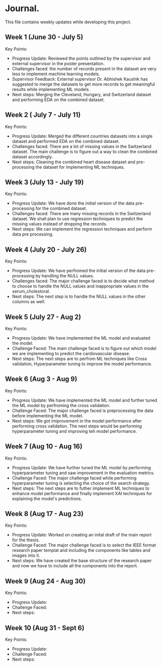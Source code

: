 # Journal.

This file contains weekly updates while developing this project.

## Week 1 (June 30 - July 5)

Key Points:

- Progress Update: Reviewed the points outlined by the supervisor and external supervisor in the poster presentation.
- Challenges faced: the number of records present in the dataset are very less to implement machine learning models.
- Supervisor Feedback: External supervisor Dr. Abhishek Kaushik has suggested to merge the datasets to get more records to get meaningful results while implementing ML models.
- Next steps: Merging the Cleveland, Hungary, and Switzerland dataset and performing EDA on the combined dataset.


## Week 2 ( July 7 - July 11)

Key Points:

- Progress Update: Merged the different countries datasets into a single dataset and performed EDA on the combined dataset.
- Challenges faced: There are a lot of missing values in the Switzerland dataset. The main challenge is to figure out a way to clean the combined dataset accordingly.
- Next steps: Cleaning the combined heart disease dataset and pre-processing the dataset for implementing ML techniques.


## Week 3 (July 13 - July 19)

Key Points:

- Progress Update: We have done the initial version of the data pre-processing for the combined dataset.
- Challenges faced: There are many missing records in the Switzerland dataset. We shall plan to use regression techniques to predict the missing values instead of dropping the records. 
- Next steps: We can implement the regression techniques and perform data pre processing.


## Week 4 (July 20 - July 26)

Key Points:

- Progress Update: We have perfromed the initial version of the data pre-processing by handling the NULL values.
- Challenges faced: The major challenge faced is to decide what method to choose to handle the NULL values and inappropriate values in the serum_cholestoral.
- Next steps: The next step is to handle the NULL values in the other columns as well.


## Week 5 (July 27 - Aug 2)

Key Points:

- Progress Update: We have implemented the ML model and evaluated the model.
- Challenge Faced: The  main challenge faced is to figure out which model we are implementing to predict the cardiovascular disease.
- Next steps: The next steps are to perfrom ML techniques like Cross validation, Hyperparameter tuning to improve the model performance.


## Week 6 (Aug 3 - Aug 9)

Key Points:

- Progress Update: We have implemented the ML model and further tuned the ML model by perfroming the cross validation.
- Challenge Faced: The major challenge faced is preprocessing the data before implementing the ML model.
- Next steps: We got imiprovement in the model performance after performing cross validation. The next steps would be performing hyperparameter tuning and improving teh model performance.


## Week 7 (Aug 10 - Aug 16)

Key Points:

- Progress Update: We have further tuned the ML model by performing hyperparameter tuning and saw improvement in the evaluation metrics.
- Challenge Faced: The major challenge faced while performing hyperparameter tuning is selecting the choice of the search strategy. 
- Next steps: The next steps are to futher implement ML techniques to enhance model performance and finally implement XAI techniques for explaining the model's predictions.


## Week 8 (Aug 17 - Aug 23)

Key Points:

- Progress Update: Worked on creating an inital draft of the main report for the thesis.
- Challenge Faced: The major challenge faced is to select the IEEE format research paper templat and including the components like tables and images into it.
- Next steps: We have created the base structure of the research paper and now we have to include all the components into the report.


## Week 9 (Aug 24 - Aug 30)

Key Points:

- Progress Update: 
- Challenge Faced: 
- Next steps:


## Week 10 (Aug 31 - Sept 6)

Key Points:

- Progress Update: 
- Challenge Faced: 
- Next steps:
